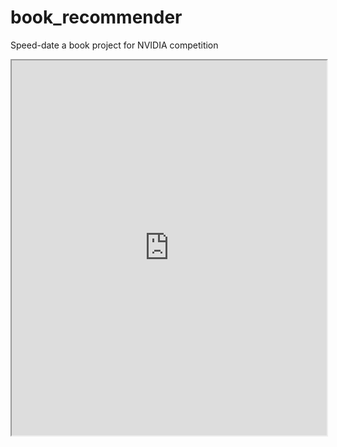# book_recommender
Speed-date a book project for NVIDIA competition
<iframe src="https://nbviewer.jupyter.org/url/[path_to_your_notebook.ipynb](https://nbviewer.org/github/rscohen2/book_recommender/blob/main/make_llm_2_nvidia%20%281%29.ipynb)" width="100%" height="600px"></iframe>
